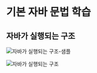 #   기본 자바 문법 학습


## 자바가 실행되는 구조
![자바가 실행되는 구조-샘플](https://github.com/haji8-thehaji/lecture-java/blob/main/download/basic-java/working-java-sample.png)

![자바가 실행되는 구조](https://github.com/haji8-thehaji/lecture-java/blob/main/download/basic-java/working-java.png)


